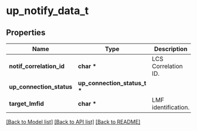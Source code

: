 # up_notify_data_t

## Properties
Name | Type | Description | Notes
------------ | ------------- | ------------- | -------------
**notif_correlation_id** | **char \*** | LCS Correlation ID. | 
**up_connection_status** | **up_connection_status_t \*** |  | 
**target_lmfid** | **char \*** | LMF identification. | [optional] 

[[Back to Model list]](../README.md#documentation-for-models) [[Back to API list]](../README.md#documentation-for-api-endpoints) [[Back to README]](../README.md)


